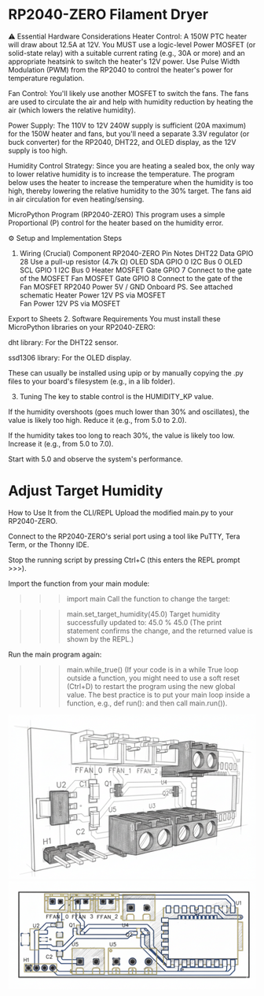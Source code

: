 # RP2040-ZERO Filament Dryer
⚠️ Essential Hardware Considerations
Heater Control: A 150W PTC heater will draw about 12.5A at 12V. You MUST use a logic-level Power MOSFET (or solid-state relay) with a suitable current rating (e.g., 30A or more) and an appropriate heatsink to switch the heater's 12V power. Use Pulse Width Modulation (PWM) from the RP2040 to control the heater's power for temperature regulation.

Fan Control: You'll likely use another MOSFET to switch the fans. The fans are used to circulate the air and help with humidity reduction by heating the air (which lowers the relative humidity).

Power Supply: The 110V to 12V 240W supply is sufficient (20A maximum) for the 150W heater and fans, but you'll need a separate 3.3V regulator (or buck converter) for the RP2040, DHT22, and OLED display, as the 12V supply is too high.

Humidity Control Strategy: Since you are heating a sealed box, the only way to lower relative humidity is to increase the temperature. The program below uses the heater to increase the temperature when the humidity is too high, thereby lowering the relative humidity to the 30% target. The fans aid in air circulation for even heating/sensing.

MicroPython Program (RP2040-ZERO)
This program uses a simple Proportional (P) control for the heater based on the humidity error.

⚙️ Setup and Implementation Steps
1. Wiring (Crucial)
Component	RP2040-ZERO Pin	Notes
DHT22 Data	GPIO 28	Use a pull-up resistor (4.7k Ω)
OLED SDA	GPIO 0	I2C Bus 0
OLED SCL	GPIO 1	I2C Bus 0
Heater MOSFET Gate	GPIO 7	Connect to the gate of the MOSFET
Fan MOSFET Gate	GPIO 8	Connect to the gate of the Fan MOSFET
RP2040 Power	5V / GND	Onboard PS. See attached schematic
Heater Power	12V PS via MOSFET	
Fan Power	12V PS via MOSFET	

Export to Sheets
2. Software Requirements
You must install these MicroPython libraries on your RP2040-ZERO:

dht library: For the DHT22 sensor.

ssd1306 library: For the OLED display.

These can usually be installed using upip or by manually copying the .py files to your board's filesystem (e.g., in a lib folder).

3. Tuning
The key to stable control is the HUMIDITY_KP value.

If the humidity overshoots (goes much lower than 30% and oscillates), the value is likely too high. Reduce it (e.g., from 5.0 to 2.0).

If the humidity takes too long to reach 30%, the value is likely too low. Increase it (e.g., from 5.0 to 7.0).

Start with 5.0 and observe the system's performance.

# Adjust Target Humidity
How to Use It from the CLI/REPL
Upload the modified main.py to your RP2040-ZERO.

Connect to the RP2040-ZERO's serial port using a tool like PuTTY, Tera Term, or the Thonny IDE.

Stop the running script by pressing Ctrl+C (this enters the REPL prompt >>>).

Import the function from your main module:

>>> import main
Call the function to change the target:

>>> main.set_target_humidity(45.0)
Target humidity successfully updated to: 45.0 %
45.0
(The print statement confirms the change, and the returned value is shown by the REPL.)

Run the main program again:

>>> main.while_true()
(If your code is in a while True loop outside a function, you might need to use a soft reset (Ctrl+D) to restart the program using the new global value. The best practice is to put your main loop inside a function, e.g., def run(): and then call main.run()).


![PCB](/images/PCB_ISO_0.png)
![PCB](/images/PCB_ISO_1.png)
